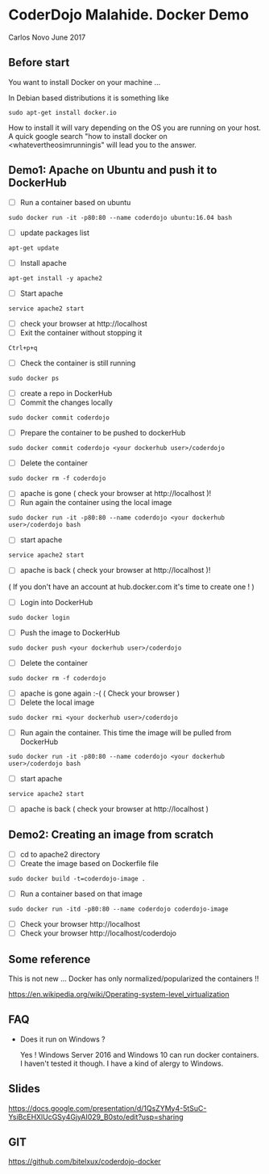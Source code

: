 # CoderDojo Malahide. Docker Demo

Carlos Novo June 2017

## Before start

You want to install Docker on your machine ...

In Debian based distributions it is something like

```
sudo apt-get install docker.io
```

How to install it will vary depending on the OS you are running on your host.
A quick google search "how to install docker on <whatevertheosimrunningis" will lead you
to the answer.

##  Demo1: Apache on Ubuntu and push it to DockerHub

  - [ ] Run a container based on ubuntu

  ```
  sudo docker run -it -p80:80 --name coderdojo ubuntu:16.04 bash
  ```

  - [ ] update packages list

  ```
  apt-get update
  ```
  - [ ] Install apache

  ```
  apt-get install -y apache2
  ```

  - [ ] Start apache

  ```
  service apache2 start
  ```
  - [ ] check your browser at http://localhost
  - [ ] Exit the container without stopping it

  ```
  Ctrl+p+q
  ```

  - [ ] Check the container is still running

  ```
  sudo docker ps
  ```

  - [ ] create a repo in DockerHub
  - [ ] Commit the changes locally

  ```
  sudo docker commit coderdojo
  ```

  - [ ] Prepare the container to be pushed to dockerHub

  ```
  sudo docker commit coderdojo <your dockerhub user>/coderdojo
  ```

  - [ ] Delete the container

  ```
  sudo docker rm -f coderdojo
  ```

  - [ ] apache is gone ( check your browser at http://localhost )!
  - [ ] Run again the container using the local image

  ```
  sudo docker run -it -p80:80 --name coderdojo <your dockerhub user>/coderdojo bash
  ```

  - [ ] start apache

  ```
  service apache2 start
  ```

  - [ ] apache is back ( check your browser at http://localhost )!

  ( If you don't have an account at hub.docker.com it's time to create one ! )

  - [ ] Login into DockerHub

  ```
  sudo docker login
  ```

  - [ ] Push the image to DockerHub

  ```
  sudo docker push <your dockerhub user>/coderdojo
  ```

  - [ ] Delete the container

  ```
  sudo docker rm -f coderdojo
  ```

  - [ ] apache is gone again :-( ( Check your browser )
  - [ ] Delete the local image

  ```
  sudo docker rmi <your dockerhub user>/coderdojo
  ```

  - [ ] Run again the container. This time the image will be pulled from DockerHub

  ```
  sudo docker run -it -p80:80 --name coderdojo <your dockerhub user>/coderdojo bash
  ```

  - [ ] start apache

  ```
  service apache2 start
  ```

  - [ ] apache is back ( check your browser at http://localhost )


## Demo2: Creating an image from scratch

  - [ ] cd to apache2 directory
  - [ ] Create the image based on Dockerfile file

  ```
  sudo docker build -t=coderdojo-image .
  ```

  - [ ] Run a container based on that image

  ```
  sudo docker run -itd -p80:80 --name coderdojo coderdojo-image
  ```

  - [ ] Check your browser http://localhost
  - [ ] Check your browser http://localhost/coderdojo

## Some reference

This is not new ... Docker has only normalized/popularized the containers !!

https://en.wikipedia.org/wiki/Operating-system-level_virtualization

## FAQ

- Does it run on Windows ?

  Yes ! Windows Server 2016 and Windows 10 can run docker containers.
I haven't tested it though. I have a kind of alergy to Windows.

## Slides

https://docs.google.com/presentation/d/1QsZYMy4-5tSuC-YsiBcEHXlUcGSy4GjyAI029_B0sto/edit?usp=sharing

## GIT

https://github.com/bitelxux/coderdojo-docker
